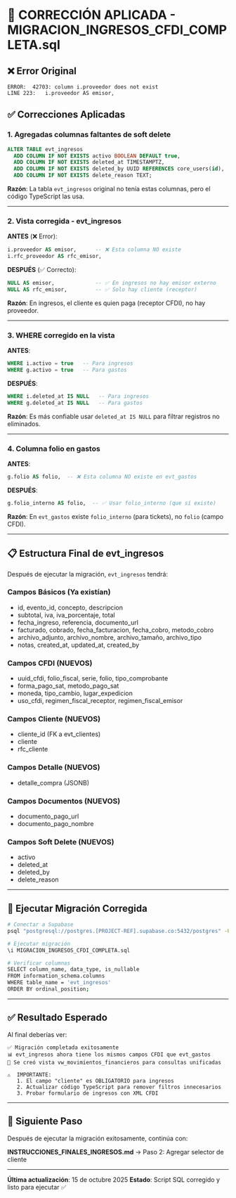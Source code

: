 # 🔧 CORRECCIÓN APLICADA - MIGRACION_INGRESOS_CFDI_COMPLETA.sql

## ❌ Error Original

```
ERROR:  42703: column i.proveedor does not exist
LINE 223:   i.proveedor AS emisor,
```

## ✅ Correcciones Aplicadas

### 1. **Agregadas columnas faltantes de soft delete**

```sql
ALTER TABLE evt_ingresos
  ADD COLUMN IF NOT EXISTS activo BOOLEAN DEFAULT true,
  ADD COLUMN IF NOT EXISTS deleted_at TIMESTAMPTZ,
  ADD COLUMN IF NOT EXISTS deleted_by UUID REFERENCES core_users(id),
  ADD COLUMN IF NOT EXISTS delete_reason TEXT;
```

**Razón**: La tabla `evt_ingresos` original no tenía estas columnas, pero el código TypeScript las usa.

---

### 2. **Vista corregida - evt_ingresos**

**ANTES** (❌ Error):
```sql
i.proveedor AS emisor,      -- ❌ Esta columna NO existe
i.rfc_proveedor AS rfc_emisor,
```

**DESPUÉS** (✅ Correcto):
```sql
NULL AS emisor,             -- ✅ En ingresos no hay emisor externo
NULL AS rfc_emisor,         -- ✅ Solo hay cliente (receptor)
```

**Razón**: En ingresos, el cliente es quien paga (receptor CFDI), no hay proveedor.

---

### 3. **WHERE corregido en la vista**

**ANTES**:
```sql
WHERE i.activo = true   -- Para ingresos
WHERE g.activo = true   -- Para gastos
```

**DESPUÉS**:
```sql
WHERE i.deleted_at IS NULL   -- Para ingresos
WHERE g.deleted_at IS NULL   -- Para gastos
```

**Razón**: Es más confiable usar `deleted_at IS NULL` para filtrar registros no eliminados.

---

### 4. **Columna folio en gastos**

**ANTES**:
```sql
g.folio AS folio,  -- ❌ Esta columna NO existe en evt_gastos
```

**DESPUÉS**:
```sql
g.folio_interno AS folio,  -- ✅ Usar folio_interno (que sí existe)
```

**Razón**: En `evt_gastos` existe `folio_interno` (para tickets), no `folio` (campo CFDI).

---

## 📋 Estructura Final de evt_ingresos

Después de ejecutar la migración, `evt_ingresos` tendrá:

### Campos Básicos (Ya existían)
- id, evento_id, concepto, descripcion
- subtotal, iva, iva_porcentaje, total
- fecha_ingreso, referencia, documento_url
- facturado, cobrado, fecha_facturacion, fecha_cobro, metodo_cobro
- archivo_adjunto, archivo_nombre, archivo_tamaño, archivo_tipo
- notas, created_at, updated_at, created_by

### Campos CFDI (NUEVOS)
- uuid_cfdi, folio_fiscal, serie, folio, tipo_comprobante
- forma_pago_sat, metodo_pago_sat
- moneda, tipo_cambio, lugar_expedicion
- uso_cfdi, regimen_fiscal_receptor, regimen_fiscal_emisor

### Campos Cliente (NUEVOS)
- cliente_id (FK a evt_clientes)
- cliente
- rfc_cliente

### Campos Detalle (NUEVOS)
- detalle_compra (JSONB)

### Campos Documentos (NUEVOS)
- documento_pago_url
- documento_pago_nombre

### Campos Soft Delete (NUEVOS)
- activo
- deleted_at
- deleted_by
- delete_reason

---

## 🚀 Ejecutar Migración Corregida

```bash
# Conectar a Supabase
psql "postgresql://postgres.[PROJECT-REF].supabase.co:5432/postgres" -U postgres

# Ejecutar migración
\i MIGRACION_INGRESOS_CFDI_COMPLETA.sql

# Verificar columnas
SELECT column_name, data_type, is_nullable
FROM information_schema.columns  
WHERE table_name = 'evt_ingresos'
ORDER BY ordinal_position;
```

---

## ✅ Resultado Esperado

Al final deberías ver:

```
✅ Migración completada exitosamente
📊 evt_ingresos ahora tiene los mismos campos CFDI que evt_gastos
🔗 Se creó vista vw_movimientos_financieros para consultas unificadas

⚠️  IMPORTANTE:
   1. El campo "cliente" es OBLIGATORIO para ingresos
   2. Actualizar código TypeScript para remover filtros innecesarios
   3. Probar formulario de ingresos con XML CFDI
```

---

## 🎯 Siguiente Paso

Después de ejecutar la migración exitosamente, continúa con:

**INSTRUCCIONES_FINALES_INGRESOS.md** → Paso 2: Agregar selector de cliente

---

**Última actualización**: 15 de octubre 2025
**Estado**: Script SQL corregido y listo para ejecutar ✅
